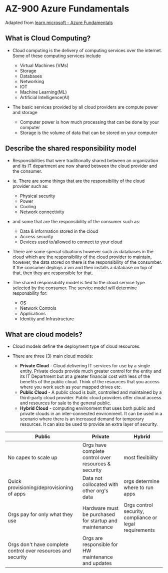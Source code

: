 # AZ-900 Azure Fundamentals

Adapted from [learn.microsoft - Azure Fundamentals](https://learn.microsoft.com/en-us/certifications/azure-fundamentals/)

## What is Cloud Computing?

- Cloud computing is the delivery of computing services over the internet. Some of these computing services include
  - Virtual Machines (VMs)
  - Storage
  - Databases
  - Networking
  - IOT
  - Machine Learning(ML)
  - Artificial Intelligence(AI)

- The basic services provided by all cloud providers are compute power and storage
  - Computer power is how much processing that can be done by your computer
  - Storage is the volume of data that can be stored on your computer

## Describe the shared responsibility model

- Responsibilities that were traditionally shared between an organization and its IT department are now shared between the cloud provider and the consumer.  

- ie. There are some things that are the responsibility of the cloud provider such as:
  - Physical security
  - Power
  - Cooling
  - Network connectivity

- and some that are the responsibility of the consumer such as:
  - Data & information stored in the cloud
  - Access security
  - Devices used to/allowed to connect to your cloud

- There are some special situations however such as databases in the cloud which are the responsibility of the cloud provider to maintain, however, the data stored on there is the responsibility of the consumber. If the consumer deploys a vm and then installs a database on top of that, then they are responsible for that.

- The shared responsibility model is tied to the cloud service type selected by the consumer.  The service model will determine responsbility for:
  - OS
  - Network Controls
  - Applications
  - Identity and Infrastructure

## What are cloud models?

- Cloud models define the deployment type of cloud resources.
- There are three (3) main cloud models:

  - **Private Cloud** - Cloud delivering IT services for use by a single entity. Private clouds provide much greater control for the entity and its IT Department but at a greater financial cost with less of the benefits of the public cloud. Think of the resources that you access where you work such as your mapped drives etc.
  - **Public Cloud** - A public cloud is built, controlled and maintained by a third-party cloud provider.  Public cloud providers offer cloud access and resources for sale to the general public.
  - **Hybrid Cloud** - computing environment that uses both public and private clouds in an inter-connected environment.  It can be used in a scenario where there is an increased demand for temporary resources.  It can also be used to provide an extra layer of security.

| Public | Private | Hybrid |
| ------ | ------- | ------ |
| No capex to scale up | Orgs have complete control over resources & security | most flexibility |
|Quick provisioning/deprovisioning of apps | Data not collocated with other org's data | orgs determine where to run apps |
| Orgs pay for only what they use | Hardware must be purchased for startup and maintenance | Orgs control security, compliance or legal requirements |
| Orgs don't have complete control over resources and security | Orgs are responsible for HW maintenance and updates |
